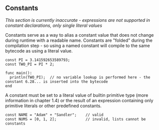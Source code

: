 ## Constants

*This section is currently inaccurate - expressions are not supported in constant declarations, only single literal values*

Constants serve as a way to alias a constant value that does not change during runtime with a readable name. Constants are "folded" during the compilation step - so using a named constant will compile to the same bytecode as using a literal value.

```
const PI = 3.141592653589793;
const TWO_PI = PI * 2;

func main():
  println(TWO_PI);  // no variable lookup is performed here - the constant 6.28... is inserted into the bytecode
end
```

A constant must be set to a literal value of builtin primitive type (more information in chapter 1.4) or the result of an expression containing only primitive literals or other predefined constants.

```
const NAME = "Adam" + "Sandler";    // valid
const NUMS = [0, 1, 2];             // invalid, lists cannot be constants
```